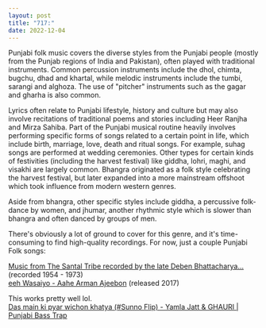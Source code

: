 ```yaml
---
layout: post
title: "717:"
date: 2022-12-04
---
```


Punjabi folk music covers the diverse styles from the Punjabi people (mostly from the Punjab regions of India and Pakistan), often played with traditional instruments. Common percussion instruments include the dhol, chimta, bugchu, dhad and khartal, while melodic instruments include the tumbi, sarangi and alghoza. The use of "pitcher" instruments such as the gagar and gharha is also common.

Lyrics often relate to Punjabi lifestyle, history and culture but may also involve recitations of traditional poems and stories including Heer Ranjha and Mirza Sahiba. Part of the Punjabi musical routine heavily involves performing specific forms of songs related to a certain point in life, which include birth, marriage, love, death and ritual songs. For example, suhag songs are performed at wedding ceremonies. Other types for certain kinds of festivities (including the harvest festival) like giddha, lohri, maghi, and visakhi are largely common. Bhangra originated as a folk style celebrating the harvest festival, but later expanded into a more mainstream offshoot which took influence from modern western genres.

Aside from bhangra, other specific styles include giddha, a percussive folk-dance by women, and jhumar, another rhythmic style which is slower than bhangra and often danced by groups of men.

There's obviously a lot of ground to cover for this genre, and it's time-consuming to find high-quality recordings. For now, just a couple Punjabi Folk songs:

[Music from The Santal Tribe recorded by the late Deben Bhattacharya...](https://youtu.be/9ZP34yxJgcI) (recorded 1954 \- 1973\)  
[eeh Wasaiyo \- Aahe Arman Ajeebon](https://youtu.be/gs7k_QR_1h8) (released 2017\)

This works pretty well lol.  
[Das main ki pyar wichon khatya (\#Sunno Flip) \- Yamla Jatt & GHAURI | Punjabi Bass Trap](https://youtu.be/6m0Uv9WLMgA)
